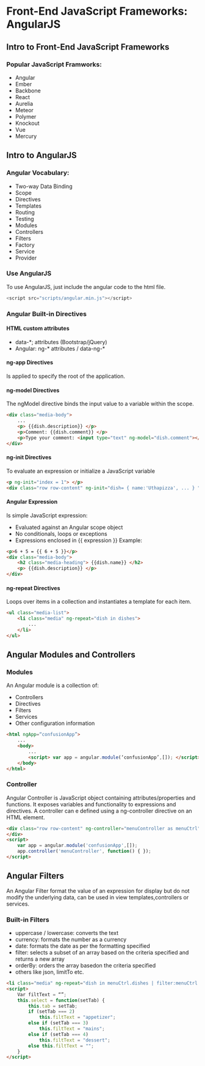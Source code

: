# Front-End JavaScript Frameworks: AngularJS
## Intro to Front-End JavaScript Frameworks
### Popular JavaScript Framworks:
* Angular
* Ember
* Backbone
* React
* Aurelia
* Meteor
* Polymer
* Knockout
* Vue
* Mercury

## Intro to AngularJS
### Angular Vocabulary:
* Two-way Data Binding
* Scope
* Directives
* Templates
* Routing
* Testing
* Modules
* Controllers
* Filters
* Factory
* Service
* Provider

### Use AngularJS
To use AngularJS, just include the angular code to the html file.
```javascript
<script src="scripts/angular.min.js"></script>
```

### Angular Built-in Directives
#### HTML custom attributes
* data-\*; attributes (Bootstrap/jQuery)
* Angular: ng-\* attributes / data-ng-\*

#### ng-app Directives
Is applied to specify the root of the application.

#### ng-model Directives
The ngModel directive binds the input value to a variable within the scope.
```html
<div class="media-body">
    ...
    <p> {{dish.description}} </p>
    <p>Comment: {{dish.comment}} </p>
    <p>Type your comment: <input type="text" ng-model="dish.comment"></p>
</div>
```

#### ng-init Directives
To evaluate an expression or initialize a JavaScript variable
```html
<p ng-init="index = 1"> </p>
<div class="row row-content" ng-init="dish= { name:'Uthapizza', ... } "> </div>
```

#### Angular Expression
Is simple JavaScript expression:
* Evaluated against an Angular scope object
* No conditionals, loops or exceptions
* Expressions enclosed in {{ expression }}
Example:
```html
<p>6 + 5 = {{ 6 + 5 }}</p>
<div class="media-body">
    <h2 class="media-heading"> {{dish.name}} </h2>
    <p> {{dish.description}} </p>
</div>
```

#### ng-repeat Directives
Loops over items in a collection and instantiates a template for each item.
```html
<ul class="media-list">
    <li class="media" ng-repeat="dish in dishes">
        ...
    </li>
</ul>
```

## Angular Modules and Controllers
### Modules
An Angular module is a collection of:
* Controllers
* Directives
* Filters
* Services
* Other configuration information
```html
<html ngApp=“confusionApp”>
    ...
    <body>
        ...
        <script> var app = angular.module(‘confusionApp’,[]); </script>
    </body>
</html>
```

### Controller
Angular Controller is JavaScript object containing attributes/properties and functions. It exposes variables and functionality to expressions and directives.
A controller can e defined using a ng-controller directive on an HTML element.
```html
<div class="row row-content" ng-controller="menuController as menuCtrl">
</div>
<script>
    var app = angular.module('confusionApp',[]);
    app.controller('menuController', function() { });
</script>
```

## Angular Filters
An Angular Filter format the value of an expression for display but do not modify the underlying data, can be used in view templates,controllers or services.

### Built-in Filters
* uppercase / lowercase: converts the text
* currency: formats the number as a currency
* date: formats the date as per the formatting specified
* filter: selects a subset of an array based on the criteria specified and returns a new array
* orderBy: orders the array basedon the criteria specified
* others like json, limitTo etc.
```html
<li class="media" ng-repeat="dish in menuCtrl.dishes | filter:menuCtrl.filtText"> … </li>
<script>
    Var filtText = “”;
    this.select = function(setTab) {
        this.tab = setTab;
        if (setTab === 2)
            this.filtText = "appetizer";
        else if (setTab === 3)
            this.filtText = "mains";
        else if (setTab === 4)
            this.filtText = "dessert";
        else this.filtText = "";
    }
</script>
```